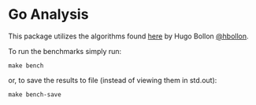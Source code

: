 # Go Analysis

This package utilizes the algorithms found [here](https://github.com/hbollon/go-edlib) by Hugo Bollon [@hbollon](https://github.com/hbollon).

To run the benchmarks simply run:

`make bench`

or, to save the results to file (instead of viewing them in std.out):

`make bench-save`
